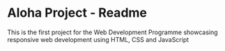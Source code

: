 # Aloha Project - Readme
This is the first project for the Web Development Programme showcasing responsive web development using HTML, CSS and JavaScript
##